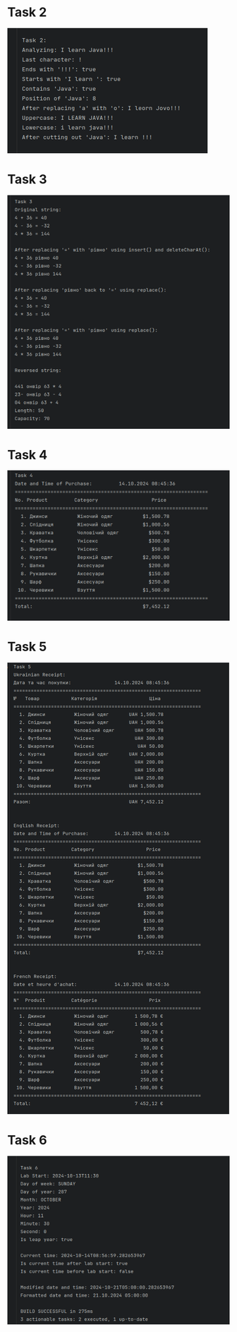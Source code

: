 # Task 2

![](.images/e6d41d65.png)

# Task 3

![](.images/e56ebf05.png)

# Task 4

![](.images/b6c1a4d6.png)

# Task 5

![](.images/eec7ce77.png)

# Task 6

![](.images/236b1186.png)
